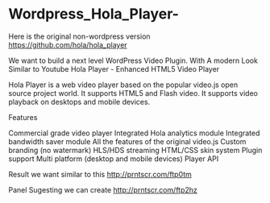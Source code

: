 # Wordpress_Hola_Player-
Here is the original non-wordpress version https://github.com/hola/hola_player

We want to build a next level WordPress Video Plugin. With A modern Look Similar to Youtube
Hola Player - Enhanced HTML5 Video Player

Hola Player is a web video player based on the popular video.js open source project world. It supports HTML5 and Flash video. It supports video playback on desktops and mobile devices.

Features

Commercial grade video player
Integrated Hola analytics module
Integrated bandwidth saver module
All the features of the original video.js
Custom branding (no watermark)
HLS/HDS streaming
HTML/CSS skin system
Plugin support
Multi platform (desktop and mobile devices)
Player API

Result we want similar to this http://prntscr.com/ftp0tm

Panel Sugesting we can create http://prntscr.com/ftp2hz
